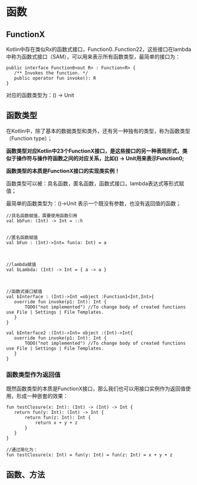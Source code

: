 # 函数

## FunctionX

 Kotlin中存在类似Rx的函数式接口，Function0..Function22，这些接口在lambda中称为函数式接口（SAM），可以用来表示所有函数类型，最简单的接口为：
 
 ```
 public interface Function0<out R> : Function<R> {
    /** Invokes the function. */
    public operator fun invoke(): R
}
 ```
 
 对应的函数类型为：() -> Unit
 

## 函数类型

 在Kotlin中，除了基本的数据类型和类外，还有另一种独有的类型，称为函数类型（Function type）；
 
 **函数类型对应Kotlin中23个FunctionX接口，是这些接口的另一种表现形式，类似于操作符与操作符函数之间的对应关系，比如() -> Unit用来表示Function0<Unit>;**

 **函数类型的本质是FunctionX接口的实现类实例！**
 
 函数类型可以被：具名函数，匿名函数，函数式接口，lambda表达式等形式赋值；
 
  最简单的函数类型为：()->Unit 表示一个既没有参数，也没有返回值的函数；
 
 ```
//具名函数赋值，需要使用函数引用
val bbFun: (Int) -> Int = ::h


//匿名函数赋值
val bFun : (Int)->Int= fun(a: Int) = a



//lambda赋值
val bLambda: (Int) -> Int = { a -> a }



//函数式接口赋值
val bInterface : (Int)->Int =object :Function1<Int,Int>{
    override fun invoke(p1: Int): Int {
        TODO("not implemented") //To change body of created functions use File | Settings | File Templates.
    }
}

val bInterface2 :(Int)->Int= object :(Int)->Int{
    override fun invoke(p1: Int): Int {
        TODO("not implemented") //To change body of created functions use File | Settings | File Templates.
    }
}
 
 ```
 
 ### 函数类型作为返回值
 
 既然函数类型的本质是FunctionX接口，那么我们也可以用接口实例作为返回值使用，形成一种嵌套的效果：
 
 ```
 fun testClosure(x: Int): (Int) -> (Int) -> Int {
    return fun(y: Int): (Int) -> Int {
        return fun(z: Int): Int {
            return x + y + z
        }
    }
}

//通过简化为：
fun testClosure(x: Int) = fun(y: Int) = fun(z: Int) = x + y + z

```

## 函数、方法 